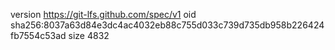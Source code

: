 version https://git-lfs.github.com/spec/v1
oid sha256:8037a63d84e3dc4ac4032eb88c755d033c739d735db958b226424fb7554c53ad
size 4832
